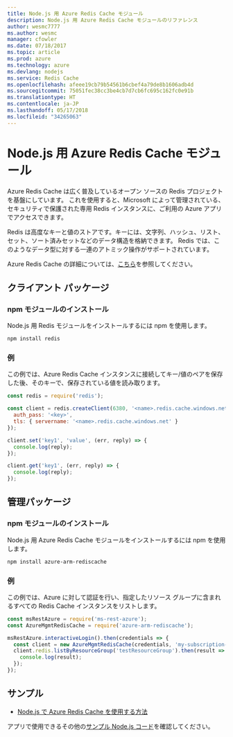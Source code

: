 ```yaml
---
title: Node.js 用 Azure Redis Cache モジュール
description: Node.js 用 Azure Redis Cache モジュールのリファレンス
author: wesmc7777
ms.author: wesmc
manager: cfowler
ms.date: 07/18/2017
ms.topic: article
ms.prod: azure
ms.technology: azure
ms.devlang: nodejs
ms.service: Redis Cache
ms.openlocfilehash: afeee19cb79b54561b6cbef4a79de8b1606adb4d
ms.sourcegitcommit: 75051fec38cc3be4cb7d7cb6fc695c162fc0e91b
ms.translationtype: HT
ms.contentlocale: ja-JP
ms.lasthandoff: 05/17/2018
ms.locfileid: "34265063"
---
```

# <a name="azure-redis-cache-modules-for-nodejs"></a>Node.js 用 Azure Redis Cache モジュール

Azure Redis Cache は広く普及しているオープン ソースの Redis プロジェクトを基盤にしています。 これを使用すると、Microsoft によって管理されている、セキュリティで保護された専用 Redis インスタンスに、ご利用の Azure アプリでアクセスできます。

Redis は高度なキーと値のストアです。キーには、文字列、ハッシュ、リスト、セット、ソート済みセットなどのデータ構造を格納できます。 Redis では、このようなデータ型に対する一連のアトミック操作がサポートされています。

Azure Redis Cache の詳細については、[こちら](https://docs.microsoft.com/azure/redis-cache/)を参照してください。

## <a name="client-package"></a>クライアント パッケージ

### <a name="install-the-npm-module"></a>npm モジュールのインストール

Node.js 用 Redis モジュールをインストールするには npm を使用します。

```bash
npm install redis
```

### <a name="example"></a>例

この例では、Azure Redis Cache インスタンスに接続してキー/値のペアを保存した後、そのキーで、保存されている値を読み取ります。

```javascript
const redis = require('redis');

const client = redis.createClient(6380, '<name>.redis.cache.windows.net', {
  auth_pass: '<key>',
  tls: { servername: '<name>.redis.cache.windows.net' }
});

client.set('key1', 'value', (err, reply) => {
  console.log(reply);
});

client.get('key1', (err, reply) => {
  console.log(reply);
});
```

## <a name="management-package"></a>管理パッケージ

### <a name="install-the-npm-module"></a>npm モジュールのインストール

Node.js 用 Azure Redis Cache モジュールをインストールするには npm を使用します。

```bash
npm install azure-arm-rediscache
```

### <a name="example"></a>例

この例では、Azure に対して認証を行い、指定したリソース グループに含まれるすべての Redis Cache インスタンスをリストします。

```javascript
const msRestAzure = require('ms-rest-azure');
const AzureMgmtRedisCache = require('azure-arm-rediscache');

msRestAzure.interactiveLogin().then(credentials => {
  const client = new AzureMgmtRedisCache(credentials, 'my-subscription-id');
  client.redis.listByResourceGroup('testResourceGroup').then(result => {
    console.log(result);
  });
});
```


## <a name="samples"></a>サンプル

* [Node.js で Azure Redis Cache を使用する方法](https://docs.microsoft.com/azure/redis-cache/cache-nodejs-get-started)

アプリで使用できるその他の[サンプル Node.js コード](https://azure.microsoft.com/resources/samples/?platform=nodejs)を確認してください。
